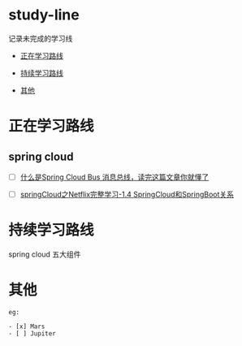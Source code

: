 # study-line
记录未完成的学习线

* [正在学习路线](#正在学习路线)

* [持续学习路线](#持续学习路线)

* [其他](#其他)

# 正在学习路线

## spring cloud


- [ ] [什么是Spring Cloud Bus 消息总线，读完这篇文章你就懂了](https://www.jianshu.com/p/26afdb346d5c)

- [ ] [springCloud之Netflix完整学习-1.4 SpringCloud和SpringBoot关系](https://blog.csdn.net/llx522/article/details/126020304)


# 持续学习路线

spring cloud 五大组件


# 其他

~~~~~~~~~~~~~~~~~~~~~~~~~~~~~~~~~
eg:

- [x] Mars
- [ ] Jupiter

~~~~~~~~~~~~~~~~~~~~~~~~~~~~~~~~~
